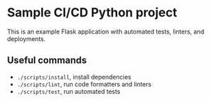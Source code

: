 # Sample CI/CD Python project

This is an example Flask application with automated tests, linters, and
deployments.

## Useful commands

- `./scripts/install`, install dependencies
- `./scripts/lint`, run code formatters and linters
- `./scripts/test`, run automated tests
